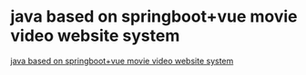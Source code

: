 # java based on springboot+vue movie video website system
[java based on springboot+vue movie video website system](https://aiwithcloud.com/2022/09/15/java_based_on_springbootvue_movie_video_website_system/)